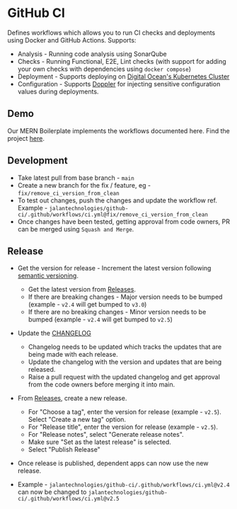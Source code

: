 # GitHub CI

Defines workflows which allows you to run CI checks and deployments using Docker and GitHub Actions. Supports:

- Analysis - Running code analysis using SonarQube
- Checks - Running Functional, E2E, Lint checks (with support for adding your own checks with dependencies using `docker compose`)
- Deployment - Supports deploying on [Digital Ocean's Kubernetes Cluster](https://www.digitalocean.com/products/kubernetes)
- Configuration - Supports [Doppler](https://www.doppler.com) for injecting sensitive configuration values during deployments.

## Demo

Our MERN Boilerplate implements the workflows documented here. Find the project [here](https://github.com/jalantechnologies/boilerplate-mern).

## Development

- Take latest pull from base branch - `main`
- Create a new branch for the fix / feature, eg - `fix/remove_ci_version_from_clean`
- To test out changes, push the changes and update the workflow ref. Example - `jalantechnologies/github-ci/.github/workflows/ci.yml@fix/remove_ci_version_from_clean`
- Once changes have been tested, getting approval from code owners, PR can be merged using `Squash and Merge`.

## Release

- Get the version for release - Increment the latest version following [semantic versioning](https://docs.npmjs.com/about-semantic-versioning).
  - Get the latest version from [Releases](https://github.com/jalantechnologies/github-ci/releases).
  - If there are breaking changes - Major version needs to be bumped (example - `v2.4` will get bumped to `v3.0`)
  - If there are no breaking changes - Minor version needs to be bumped (example - `v2.4` will get bumped to `v2.5`)

- Update the [CHANGELOG](https://github.com/jalantechnologies/github-ci/blob/main/CHANGELOG)
  - Changelog needs to be updated which tracks the updates that are being made with each release.
  - Update the changelog with the version and updates that are being released.
  - Raise a pull request with the updated changelog and get approval from the code owners before merging it into main.

- From [Releases](https://github.com/jalantechnologies/github-ci/releases), create a new release.
  - For "Choose a tag", enter the version for release (example - `v2.5`). Select "Create a new tag" option.
  - For "Release title", enter the version for release (example - `v2.5`).
  - For "Release notes", select "Generate release notes".
  - Make sure "Set as the latest release" is selected.
  - Select "Publish Release"

- Once release is published, dependent apps can now use the new release.
- Example - `jalantechnologies/github-ci/.github/workflows/ci.yml@v2.4` can now be changed to `jalantechnologies/github-ci/.github/workflows/ci.yml@v2.5`
